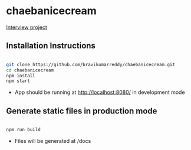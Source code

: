 # chaebanicecream
[ Interview project ](https://bravikumarreddy.github.io/chaebanicecream/)   


## Installation Instructions 
```sh

git clone https://github.com/bravikumarreddy/chaebanicecream.git
cd chaebanicecream
npm install
npm start

```
* App should be running at [http://localhost:8080/](http://localhost:8080/) in development mode

## Generate static files in production mode

```sh

npm run build

```
* Files will be generated at /docs

